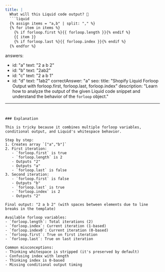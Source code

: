 ```yaml
---
title: |
  What will this Liquid code output? 🔄
  ```liquid
  {% assign items = "a,b" | split: "," %}
  {% for item in items %}
    {% if forloop.first %}{{ forloop.length }}{% endif %}
    {{ item }}
    {% if forloop.last %}{{ forloop.index }}{% endif %}
  {% endfor %}
  ```

answers:
  - id: "a"
    text: "2 a b 2"
  - id: "b"
    text: "2ab2"
  - id: "c"
    text: "2 a b 1"
  - id: "d"
    text: "1ab2"
correctAnswer: "a"
seo:
  title: "Shopify Liquid Forloop Output with forloop.first, forloop.last, forloop.index"
  description: "Learn how to analyze the output of the given Liquid code snippet and understand the behavior of the `forloop` object."
---
```


### Explanation

This is tricky because it combines multiple forloop variables, conditional output, and Liquid's whitespace behavior.

Step by step:
1. Creates array `["a","b"]`
2. First iteration:
   - `forloop.first` is true
   - `forloop.length` is 2
   - Outputs "2"
   - Outputs "a"
   - `forloop.last` is false
3. Second iteration:
   - `forloop.first` is false
   - Outputs "b"
   - `forloop.last` is true
   - `forloop.index` is 2
   - Outputs "2"

Final output: "2 a b 2" (with spaces between elements due to line breaks in the template)

Available forloop variables:
- `forloop.length`: Total iterations (2)
- `forloop.index`: Current iteration (1-based)
- `forloop.index0`: Current iteration (0-based)
- `forloop.first`: True on first iteration
- `forloop.last`: True on last iteration

Common misconceptions:
- Thinking whitespace is stripped (it's preserved by default)
- Confusing index with length
- Thinking index is 0-based
- Missing conditional output timing 